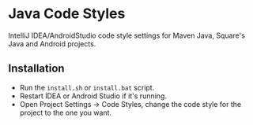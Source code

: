 Java Code Styles
================

IntelliJ IDEA/AndroidStudio code style settings for Maven Java, Square's Java and Android projects.


Installation
------------

 * Run the `install.sh` or `install.bat` script.
 * Restart IDEA or Android Studio if it's running.
 * Open Project Settings -> Code Styles, change the code style for the
   project to the one you want.
